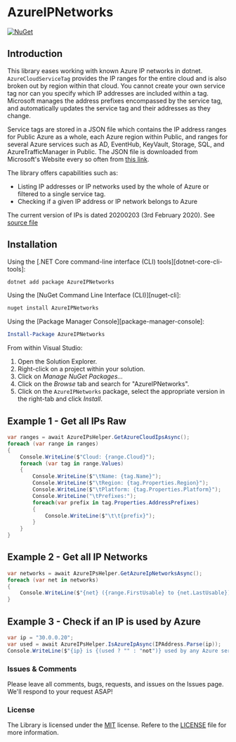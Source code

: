 # AzureIPNetworks

[![NuGet](https://img.shields.io/nuget/v/AzureIPNetworks.svg)](https://www.nuget.org/packages/AzureIPNetworks/)

## Introduction

This library eases working with known Azure IP networks in dotnet. `AzureCloudServiceTag` provides the IP ranges for the entire
cloud and is also broken out by region within that cloud. You cannot create your own service tag nor can you specify which IP addresses are included within a tag. Microsoft manages the address prefixes encompassed by the service tag, and automatically updates the service tag and their addresses as they change.

Service tags are stored in a JSON file which contains the IP address ranges for Public Azure as a whole, each Azure region within Public, and ranges for several Azure services such as AD, EventHub, KeyVault, Storage, SQL, and AzureTrafficManager in Public. The JSON file is downloaded from Microsoft's Website every so often from [this link](https://www.microsoft.com/en-us/download/details.aspx?id=56519).

The library offers capabilities such as:

- Listing IP addresses or IP networks used by the whole of Azure or filtered to a single service tag.
- Checking if a given IP address or IP network belongs to Azure

The current version of IPs is dated 20200203 (3rd February 2020). See [source file](./src/AzureIPNetworks/Resources/ServiceTags_Public_20201123.json)

## Installation

Using the [.NET Core command-line interface (CLI) tools][dotnet-core-cli-tools]:

```sh
dotnet add package AzureIPNetworks
```

Using the [NuGet Command Line Interface (CLI)][nuget-cli]:

```sh
nuget install AzureIPNetworks
```

Using the [Package Manager Console][package-manager-console]:

```powershell
Install-Package AzureIPNetworks
```

From within Visual Studio:

1. Open the Solution Explorer.
2. Right-click on a project within your solution.
3. Click on *Manage NuGet Packages...*
4. Click on the *Browse* tab and search for "AzureIPNetworks".
5. Click on the `AzureIPNetworks` package, select the appropriate version in the right-tab and click *Install*.

## Example 1 - Get all IPs Raw

```csharp
var ranges = await AzureIPsHelper.GetAzureCloudIpsAsync();
foreach (var range in ranges)
{
    Console.WriteLine($"Cloud: {range.Cloud}");
    foreach (var tag in range.Values)
    {
        Console.WriteLine($"\tName: {tag.Name}");
        Console.WriteLine($"\tRegion: {tag.Properties.Region}");
        Console.WriteLine($"\tPlatform: {tag.Properties.Platform}");
        Console.WriteLine("\tPrefixes:");
        foreach(var prefix in tag.Properties.AddressPrefixes)
        {
            Console.WriteLine($"\t\t{prefix}");
        }
    }
}
```

## Example 2 - Get all IP Networks

```csharp
var networks = await AzureIPsHelper.GetAzureIpNetworksAsync();
foreach (var net in networks)
{
    Console.WriteLine($"{net} ({range.FirstUsable} to {net.LastUsable})");
}
```

## Example 3 - Check if an IP is used by Azure

```csharp
var ip = "30.0.0.20";
var used = await AzureIPsHelper.IsAzureIpAsync(IPAddress.Parse(ip));
Console.WriteLine($"{ip} is {(used ? "" : "not")} used by any Azure service");
```

### Issues &amp; Comments

Please leave all comments, bugs, requests, and issues on the Issues page. We'll respond to your request ASAP!

### License

The Library is licensed under the [MIT](http://www.opensource.org/licenses/mit-license.php "Read more about the MIT license form") license. Refere to the [LICENSE](./LICENSE.md) file for more information.
